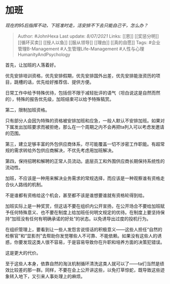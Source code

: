 # 加班
*现在的95后指挥不动，下班准时走，活安排不下去只能自己干，怎么办？*


> Author: #JohnHexa 
Last update: *8/07/2021* 
Links: [[恩]] [[奖惩分明]] [[循环买卖]] [[授人以鱼]] [[服从领导]] [[理由]] [[真的自愿]]
Tags: #企业管理B-Management #人生管理Life-Management #人性与心理HumanityAndPsychology 

首先，让加班的人落着好。

优先安排培训资格，优先安排假期，优先安排国外出差，优先安排能涨资历的项目，跳槽的话，优先给好推荐信、提供方便。

日常工作中给予特殊优待，包括但不限于减轻批评的语气（坦白说这是自然而然的），特殊的报告优先级，加班结束可以给予特殊犒赏。

  

第二，限制加班资格。

只有部分人会因为特殊的资格被安排加班和应急，一般人默认不安排加班。如果对下属发出加班要求而被拒绝，那么在一个周期之内不会再把ta列入可以考虑发邀请的范围。

  

第三，建立足够丰富的外包供应商体系，尽可能覆盖一切不涉密工作职能。有超常规的需求转给外包供应商解决，不优先考虑用加班解决。

第四，保持招聘和解聘的正常人员流动。底层员工和外围供应商长期保持系统性的流动性。

  

加班，不应该是一种用来解决业务需求的常规选择，而应该是一种观察谁有资格走合伙人路线的机制。

不是谁都有资格给这个机会，甚至都不该是谁想要谁就有资格轮得到给。

加班实际上是一种奖赏，但这话不要在组织内公开宣扬，在公开场合不要给加班赋予任何特殊意义、也不要在制度上给加班任何明文规定的优待。在制度上要坚持保持“加班没有任何有明确承诺的好处”的状态。以免诱导出过度的投机行为。

在组织管理上，要看到让一些人发怨言说怪话的积极意义——这些人担任“自然的检察官”和“显影剂”去帮助你发觉哪些人不可靠、不能依赖。如果没有这些人的诱惑，你要发现这类人很不容易，于是容易导致你在升职和培养方面的决策犯错误。

  

这是更大的代价。

  

至于这些人本身，依靠自然的淘汰机制循环清洗这类人就可以了——ta们当然是绩效比较差的那一群。同样，不要在会上公开讲这些，以免打草惊蛇，既导致这些迹象转入地下，又引来人事处理上的麻烦。